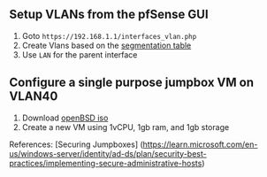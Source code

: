 ## Setup VLANs from the pfSense GUI
1. Goto `https://192.168.1.1/interfaces_vlan.php`
2. Create Vlans based on the [segmentation table](https://github.com/hiCozyty/homelab/tree/main?tab=readme-ov-file#lanvlan-segmentation-table)
3. Use `LAN` for the parent interface

## Configure a single purpose jumpbox VM on VLAN40
1. Download [openBSD iso](https://www.openbsd.org/faq/faq4.html#Download)
2. Create a new VM using 1vCPU, 1gb ram, and 1gb storage
   
References:
[Securing Jumpboxes]
(https://learn.microsoft.com/en-us/windows-server/identity/ad-ds/plan/security-best-practices/implementing-secure-administrative-hosts)
